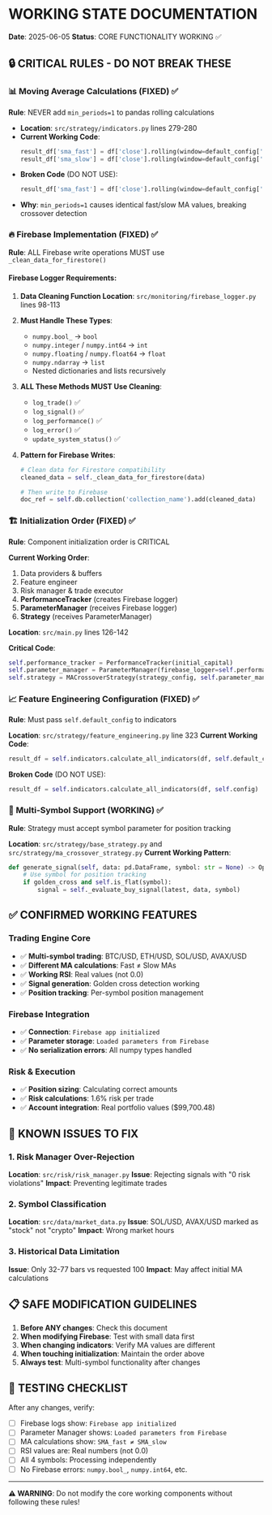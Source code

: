 # WORKING STATE DOCUMENTATION
**Date**: 2025-06-05
**Status**: CORE FUNCTIONALITY WORKING ✅

## 🔒 CRITICAL RULES - DO NOT BREAK THESE

### 📊 Moving Average Calculations (FIXED) ✅
**Rule**: NEVER add `min_periods=1` to pandas rolling calculations
- **Location**: `src/strategy/indicators.py` lines 279-280
- **Current Working Code**:
  ```python
  result_df['sma_fast'] = df['close'].rolling(window=default_config['ma_fast']).mean()
  result_df['sma_slow'] = df['close'].rolling(window=default_config['ma_slow']).mean()
  ```
- **Broken Code** (DO NOT USE):
  ```python
  result_df['sma_fast'] = df['close'].rolling(window=default_config['ma_fast'], min_periods=1).mean()
  ```
- **Why**: `min_periods=1` causes identical fast/slow MA values, breaking crossover detection

### 🔥 Firebase Implementation (FIXED) ✅
**Rule**: ALL Firebase write operations MUST use `_clean_data_for_firestore()`

#### Firebase Logger Requirements:
1. **Data Cleaning Function Location**: `src/monitoring/firebase_logger.py` lines 98-113
2. **Must Handle These Types**:
   - `numpy.bool_` → `bool`
   - `numpy.integer` / `numpy.int64` → `int`
   - `numpy.floating` / `numpy.float64` → `float`
   - `numpy.ndarray` → `list`
   - Nested dictionaries and lists recursively

3. **ALL These Methods MUST Use Cleaning**:
   - `log_trade()` ✅
   - `log_signal()` ✅
   - `log_performance()` ✅
   - `log_error()` ✅
   - `update_system_status()` ✅

4. **Pattern for Firebase Writes**:
   ```python
   # Clean data for Firestore compatibility
   cleaned_data = self._clean_data_for_firestore(data)
   
   # Then write to Firebase
   doc_ref = self.db.collection('collection_name').add(cleaned_data)
   ```

### 🏗️ Initialization Order (FIXED) ✅
**Rule**: Component initialization order is CRITICAL

**Current Working Order**:
1. Data providers & buffers
2. Feature engineer
3. Risk manager & trade executor
4. **PerformanceTracker** (creates Firebase logger)
5. **ParameterManager** (receives Firebase logger)
6. **Strategy** (receives ParameterManager)

**Location**: `src/main.py` lines 126-142

**Critical Code**:
```python
self.performance_tracker = PerformanceTracker(initial_capital)
self.parameter_manager = ParameterManager(firebase_logger=self.performance_tracker.firebase_logger)
self.strategy = MACrossoverStrategy(strategy_config, self.parameter_manager)
```

### 📈 Feature Engineering Configuration (FIXED) ✅
**Rule**: Must pass `self.default_config` to indicators

**Location**: `src/strategy/feature_engineering.py` line 323
**Current Working Code**:
```python
result_df = self.indicators.calculate_all_indicators(df, self.default_config)
```

**Broken Code** (DO NOT USE):
```python
result_df = self.indicators.calculate_all_indicators(df, self.config)
```

### 🎯 Multi-Symbol Support (WORKING) ✅
**Rule**: Strategy must accept symbol parameter for position tracking

**Location**: `src/strategy/base_strategy.py` and `src/strategy/ma_crossover_strategy.py`
**Current Working Pattern**:
```python
def generate_signal(self, data: pd.DataFrame, symbol: str = None) -> Optional[TradingSignal]:
    # Use symbol for position tracking
    if golden_cross and self.is_flat(symbol):
        signal = self._evaluate_buy_signal(latest, data, symbol)
```

## ✅ CONFIRMED WORKING FEATURES

### Trading Engine Core
- ✅ **Multi-symbol trading**: BTC/USD, ETH/USD, SOL/USD, AVAX/USD
- ✅ **Different MA calculations**: Fast ≠ Slow MAs
- ✅ **Working RSI**: Real values (not 0.0)
- ✅ **Signal generation**: Golden cross detection working
- ✅ **Position tracking**: Per-symbol position management

### Firebase Integration  
- ✅ **Connection**: `Firebase app initialized`
- ✅ **Parameter storage**: `Loaded parameters from Firebase`
- ✅ **No serialization errors**: All numpy types handled

### Risk & Execution
- ✅ **Position sizing**: Calculating correct amounts
- ✅ **Risk calculations**: 1.6% risk per trade
- ✅ **Account integration**: Real portfolio values ($99,700.48)

## 🚨 KNOWN ISSUES TO FIX

### 1. Risk Manager Over-Rejection
**Location**: `src/risk/risk_manager.py`
**Issue**: Rejecting signals with "0 risk violations"
**Impact**: Preventing legitimate trades

### 2. Symbol Classification  
**Location**: `src/data/market_data.py`
**Issue**: SOL/USD, AVAX/USD marked as "stock" not "crypto"
**Impact**: Wrong market hours

### 3. Historical Data Limitation
**Issue**: Only 32-77 bars vs requested 100
**Impact**: May affect initial MA calculations

## 📋 SAFE MODIFICATION GUIDELINES

1. **Before ANY changes**: Check this document
2. **When modifying Firebase**: Test with small data first
3. **When changing indicators**: Verify MA values are different
4. **When touching initialization**: Maintain the order above
5. **Always test**: Multi-symbol functionality after changes

## 🧪 TESTING CHECKLIST

After any changes, verify:
- [ ] Firebase logs show: `Firebase app initialized`
- [ ] Parameter Manager shows: `Loaded parameters from Firebase`  
- [ ] MA calculations show: `SMA_fast ≠ SMA_slow`
- [ ] RSI values are: Real numbers (not 0.0)
- [ ] All 4 symbols: Processing independently
- [ ] No Firebase errors: `numpy.bool_`, `numpy.int64`, etc.

---
**⚠️ WARNING**: Do not modify the core working components without following these rules!